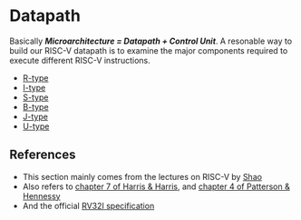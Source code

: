 # Datapath

Basically ***Microarchitecture = Datapath + Control Unit***. A resonable way to
build our RISC-V datapath is to examine the major components required to execute
different RISC-V instructions.

* [R-type](r-type.md)
* [I-type](i-type.md)
* [S-type](s-type.md)
* [B-type](b-type.md)
* [J-type](j-type.md)
* [U-type](u-type.md)

## References

* This section mainly comes from the lectures on RISC-V by [Shao](https://inst.eecs.berkeley.edu/~eecs151/sp22/)
* Also refers to [chapter 7 of Harris & Harris](https://pages.hmc.edu/harris/ddca/), and [chapter 4 of Patterson & Hennessy](https://a.co/d/3h5bzS4)
* And the official [RV32I specification](https://drive.google.com/file/d/1uviu1nH-tScFfgrovvFCrj7Omv8tFtkp/view)
